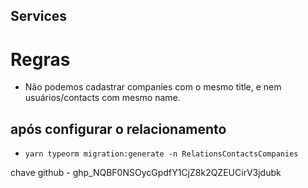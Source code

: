 ## Services

# Regras

- Não podemos cadastrar companies com o mesmo title, e nem usuários/contacts com mesmo name.

## após configurar o relacionamento

- ```yarn typeorm migration:generate -n RelationsContactsCompanies```

chave github - 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